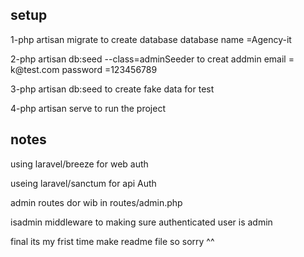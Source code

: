<h2> setup</h2>
<p>1-php artisan migrate        to create database  database name =Agency-it </p>
<p>2-php artisan db:seed --class=adminSeeder              to creat addmin email = k@test.com   password =123456789</p>
<p>3-php artisan db:seed        to create fake data for test</p>
<p>4-php artisan serve          to run the project</p>


<h2>notes</h2>
<p>using laravel/breeze for web auth</p>
<p>useing laravel/sanctum for api Auth</p>
<p>admin routes dor wib in routes/admin.php</p>
<p>isadmin middleware to making sure authenticated user is admin</p>
<p>final its my frist time make readme file so sorry ^^ </p>
